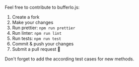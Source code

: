 Feel free to contribute to bufferlo.js:

1. Create a fork
2. Make your changes
3. Run prettier: `npm run prettier`
4. Run linter: `npm run lint`
5. Run tests: `npm run test`
6. Commit & push your changes
7. Submit a pull request 🚀

Don't forget to add the according test cases for new methods.
